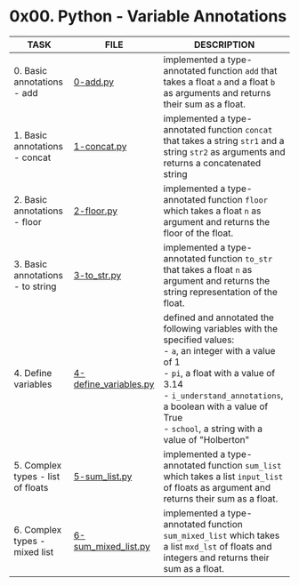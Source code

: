 # 0x00. Python - Variable Annotations

| TASK                              | FILE                                             | DESCRIPTION                                                                                                                                                                                                                                                                     |
| --------------------------------- | ------------------------------------------------ | ------------------------------------------------------------------------------------------------------------------------------------------------------------------------------------------------------------------------------------------------------------------------------- |
| 0. Basic annotations - add        | [0-add.py](./0-add.py)                           | implemented a type-annotated function `add` that takes a float `a` and a float `b` as arguments and returns their sum as a float.                                                                                                                                               |
| 1. Basic annotations - concat     | [1-concat.py](./1-concat.py)                     | implemented a type-annotated function `concat` that takes a string `str1` and a string `str2` as arguments and returns a concatenated string                                                                                                                                    |
| 2. Basic annotations - floor      | [2-floor.py](./2-floor.py)                       | implemented a type-annotated function `floor` which takes a float `n` as argument and returns the floor of the float.                                                                                                                                                           |
| 3. Basic annotations - to string  | [3-to_str.py](./3-to_str.py)                     | implemented a type-annotated function `to_str` that takes a float `n` as argument and returns the string representation of the float.                                                                                                                                           |
| 4. Define variables               | [4-define_variables.py](./4-define_variables.py) | defined and annotated the following variables with the specified values:<br> - `a`, an integer with a value of 1<br> - `pi`, a float with a value of 3.14<br> - `i_understand_annotations`, a boolean with a value of True<br> - `school`, a string with a value of "Holberton" |
| 5. Complex types - list of floats | [5-sum_list.py](./5-sum_list.py)                 | implemented a type-annotated function `sum_list` which takes a list `input_list` of floats as argument and returns their sum as a float.                                                                                                                                        |
| 6. Complex types - mixed list     | [6-sum_mixed_list.py](./6-sum_mixed_list.py)     | implemented a type-annotated function `sum_mixed_list` which takes a list `mxd_lst` of floats and integers and returns their sum as a float.                                                                                                                                    |
